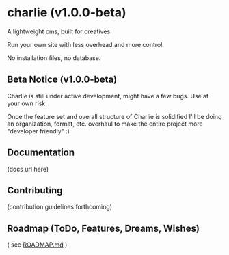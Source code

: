 charlie (v1.0.0-beta)
==================

A lightweight cms, built for creatives.

Run your own site with less overhead and more control.

No installation files, no database.

## Beta Notice (v1.0.0-beta)

Charlie is still under active development, might have a few bugs. Use at your own risk.

Once the feature set and overall structure of Charlie is solidified I'll be doing an organization, format, etc. overhaul to make the entire project more "developer friendly" :)

## Documentation

(docs url here)

## Contributing

(contribution guidelines forthcoming)


## Roadmap (ToDo, Features, Dreams, Wishes)

( see [ROADMAP.md](https://github.com/StephenLovell/charlie/blob/beta/ROADMAP.md) )











[1]: http://mustache.github.com/  "Logic-less templates"
[2]: http://daringfireball.net/projects/markdown/ "Markdown"
